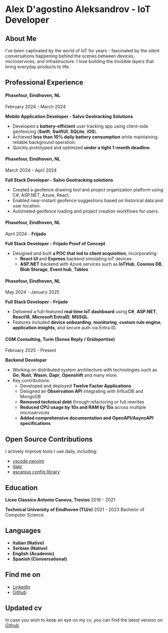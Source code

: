# Alex D'agostino Aleksandrov - IoT Developer

## About Me
I've been captivated by the world of IoT for years - fascinated by the silent conversations happening behind the scenes between devices, microservices, and infrastructure. I love building the invisible layers that bring everyday products to life.

## Professional Experience

#### Phasefour, Eindhoven, NL
February 2024 - March 2024

**Mobile Application Developer - Salvo Geotracking Solutions**
- Developed a **battery-efficient** user tracking app using client-side geofencing (**Swift**, **SwiftUI**, **SQLite**, **iOS**).
- Achieved **less than 10% daily battery consumption** while maintaining reliable background operation.
- Quickly prototyped and optimized **under a tight 1-month deadline**.

#### Phasefour, Eindhoven, NL
March 2024 - April 2024

**Full Stack Developer - Salvo Geotracking solutions**
- Created a geofence drawing tool and project organization platform using C#, ASP.NET, Azure, React.
- Enabled near-instant geofence suggestions based on historical data and user location.
- Automated geofence loading and project creation workflows for users.

#### Phasefour, Eindhoven, NL
April 2024 - **Frijado**

**Full Stack Developer - Frijado Proof of Concept**
- Designed and built **a POC that led to client acquisition**, incorporating:
  - **React UI** and **Express** backend simulating IoT devices
  - **ASP.NET** backend with Azure services such as **IoTHub**, **Cosmos DB**, **Blob Storage**, **Event hub**, **Tables**

#### Phasefour, Eindhoven, NL
May 2024 - January 2025

**Full Stack Developer - Frijado**
- Delivered a full-featured **real time IoT dashboard** using **C#**, **ASP.NET**, **React18**, **Microsoft EntraID**, **MSSQL**.
- Features included **device onboarding**, **monitoring**, **custom rule engine**, **application insights**, and secure auth via Entra ID.

#### CGM Consulting, Turin (Sense Reply / Gridspertise)
February 2025 - Present

**Backend Developer**
- Working on distributed system architecture with technologies such as **Go**, **Rust**, **Wasm**, **Dapr**, **Openshift** and many more.
- Key contributions:
  - Developed and deployed **Twelve Factor Applications**
  - Designed an **Observation API** integrating with InfluxDB and MongoDB
  - **Removed technical debt** through refactoring or full rewrites
  - **Reduced CPU usage by 10x and RAM by 15x** across multiple microservices
  - **Added comprehensive documentation and OpenAPI/AsyncAPI specifications**

## Open Source Contributions
I actively improve tools I use daily, including:
- [vscode neovim](https://github.com/vscode-neovim/vscode-neovim)
- [dapr](https://github.com/dapr)
- [ascanius config library](https://github.com/adrenaissance/ascanius)

## Education
**Liceo Classico Antonio Canova, Treviso**
2016 - 2021

**Technical University of Eindhoven (TU/e)**
2021 - 2023
Bachelor of Computer Science

## Languages
- **Italian (Native)**
- **Serbian (Native)**
- **English (Academic)**
- **Spanish (Conversational)**

## Find me on
- [LinkedIn](https://www.linkedin.com/in/alex-d-ago-02a8a6342/)
- [Github](https://github.com/adrenaissance)

## Updated cv
In case you wish to keep an eye on my cv, you can find the latest version on [Github](https://github.com/adrenaissance/cv)
